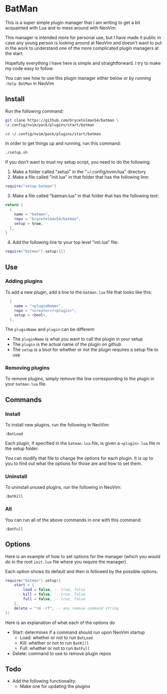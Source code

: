 # BatMan

This is a super simple plugin manager that I am writing to get a bit acquainted with Lua and to mess around with NeoVim. 

This manager is intended more for personal use, but I have made it public in case any young person is looking around at NeoVim and doesn't want to put in the work to understand one of the more complicated plugin managers at the start.

Hopefully everything I have here is simple and straightforward. I try to make my code easy to follow.

You can see how to use this plugin manager either below or by running `:help BatMan` in NeoVim

## Install

Run the following command:

```sh
git clone https://github.com/brycetolman54/batman \
~/.config/nvim/pack/plugins/start/batman

cd ~/.config/nvim/pack/plugins/start/batman
```

In order to get things up and running, run this command:

```sh
./setup.sh
```

If you don't want to trust my setup script, you need to do the following:

1. Make a folder called "setup" in the "~/.config/nvim/lua" directory
2. Make a file called "init.lua" in that folder that has the following line:

```lua
require("setup.batman")
```

3. Make a file called "batman.lua" in that folder that has the following text:

```lua
return {
  {
    name = "batman",
    repo = "brycetolman54/batman",
    setup = true,
  },
}
```

4. Add the following line to your top level "init.lua" file:
```lua
require("batman").setup({})
```

## Use

### Adding plugins

To add a new plugin, add a line to the `batman.lua` file that looks like this:

```lua
  {
    name = "<pluginName>",
    repo = "<creator>/<plugin>",
    setup = <bool>,
  },
```

The `pluginName` and `plugin` can be different:
- The `pluginName` is what you want to call the plugin in your setup
- The `plugin` is the actual name of the plugin on github
- The `setup` is a bool for whether or not the plugin requires a setup file to use

### Removing plugins

To remove plugins, simply remove the line corresponding to the plugin in your `batman.lua` file.

## Commands

### Install

To install new plugins, run the following in NeoVim:

```vim
:BatLoad
```

Each plugin, if specified in the `batman.lua` file, is given a `<plugin>.lua` file in the setup folder.

You can modify that file to change the options for each plugin. It is up to you to find out what the options for those are and how to set them.

### Uninstall

To uninstall unused plugins, run the following in NeoVim:

```vim
:BatKill
```

### All

You can run all of the above commands in one with this command:

```vim
:BatFull
```

## Options

Here is an example of how to set options for the manager (which you would do in the root `init.lua` file where you require the manager).

Each option shows its default and then is followed by the possible options.

```lua
require("batman").setup({
    start = {
        load = false, -- true, false
        kill = false, -- true, false
        full = false, -- true, false
    },
    delete = "rm -rf", -- any remove command string
})
```

Here is an explanation of what each of the options do
- Start: determines if a command should run upon NeoVim startup
    - Load: whether or not to run `BatLoad`
    - Kill: whether or not to run `BatKill`
    - Full: whether or not to run `BatFull`
- Delete: command to use to remove plugin repos

## Todo

- Add the following functionality:
    - Make one for updating the plugins

<!--
Unicode icons:
  - Green check box: u2705
  - Blue check box: u2611
  - Red X: u274c
-->
